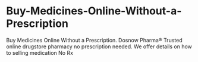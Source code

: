 # Buy-Medicines-Online-Without-a-Prescription
Buy Medicines Online Without a Prescription. Dosnow Pharma® Trusted online drugstore pharmacy no prescription needed. We offer details on how to selling medication No Rx 
